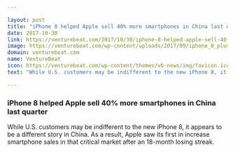 ```yaml
---

layout: post
title: "iPhone 8 helped Apple sell 40% more smartphones in China last quarter"
date: 2017-10-30
link: https://venturebeat.com/2017/10/30/iphone-8-helped-apple-sell-40-more-smartphones-in-china-last-quarter/
image: https://venturebeat.com/wp-content/uploads/2017/09/iphone_8_plus_x.png?fit=780%2C423&strip=all
domain: venturebeat.com
name: VentureBeat
icon: https://venturebeat.com/wp-content/themes/vb-news/img/favicon.ico
text: "While U.S. customers may be indifferent to the new iPhone 8, it appears to be a different story in China. As a result, Apple saw its first in increase smartphone sales in that critical market after an 18-month losing streak."

---
```


### iPhone 8 helped Apple sell 40% more smartphones in China last quarter

While U.S. customers may be indifferent to the new iPhone 8, it appears to be a different story in China. As a result, Apple saw its first in increase smartphone sales in that critical market after an 18-month losing streak.